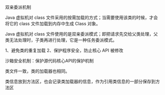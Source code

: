 双亲委派机制



Java 虚拟机对 class 文件采用的按需加载的方式；当需要使用该类的时候，才会将它的 class 文件加载到内存中生成 Class 对象。

Java 虚拟机对 class 文件使用的是双亲委派模式；即把请求先交给父类处理，父类无法处理时，子类再进行处理，它是一种任务委派模式。



1、避免类的重复加载
2、保护程序安全，防止核心 API 被修改



沙箱安全机制：保护源代码核心API的保护机制



类文件一致，类的加载器也相同。



类信息放到方法区，也会记录类加载器的信息，作为引用类信息的一部分保存到方法区